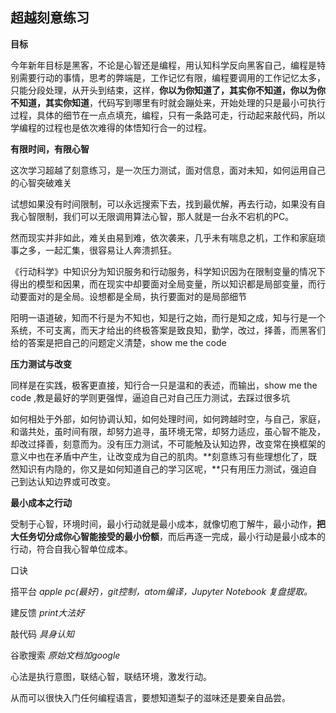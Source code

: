 ## 超越刻意练习

**目标**

今年新年目标是黑客，不论是心智还是编程，用认知科学反向黑客自己，编程是特别需要行动的事情，思考的弊端是，工作记忆有限，编程要调用的工作记忆太多，只能分段处理，从开头到结束，这样，**你以为你知道了，其实你不知道，你以为你不知道，其实你知道**，代码写到哪里有时就会蹦处来，开始处理的只是最小可执行过程，具体的细节在一点点填充，编程，只有一条路可走，行动起来敲代码，所以学编程的过程也是依次难得的体悟知行合一的过程。



 **有限时间，有限心智**

这次学习超越了刻意练习，是一次压力测试，面对信息，面对未知，如何运用自己的心智突破难关
  
试想如果没有时间限制，可以永远搜索下去，找到最优解，再去行动，如果没有自我心智限制，我们可以无限调用算法心智，那人就是一台永不宕机的PC。

然而现实并非如此，难关由易到难，依次袭来，几乎未有喘息之机，工作和家庭琐事之多，一起汇集，很容易让人奔溃抓狂。

《行动科学》中知识分为知识服务和行动服务，科学知识因为在限制变量的情况下得出的模型和因果，而在现实中却要面对全局变量，所以知识都是局部变量，而行动要面对的是全局。设想都是全局，执行要面对的是局部细节

阳明一语道破，知而不行是为不知也，知是行之始，而行是知之成，知与行是一个系统，不可支离，而天才给出的终极答案是致良知，勤学，改过，择善，而黑客们给的答案是把自己的问题定义清楚，show me the code

**压力测试与改变**

同样是在实践，极客更直接，知行合一只是温和的表述，而输出，show me the code ,教是最好的学则更强悍，逼迫自己对自己压力测试，去踩过很多坑


如何相处于外部，如何协调认知，如何处理时间，如何跨越时空，与自己，家庭，和谐共处，虽时间有限，却努力追寻，虽环境无常，却努力适应，虽心智不能及，却改过择善，刻意而为。没有压力测试，不可能触及认知边界，改变常在换框架的意义中也在矛盾中产生，让改变成为自己的肌肉。**刻意练习有些理想化了，既然知识有内隐的，你又是如何知道自己的学习区呢，**只有用压力测试，强迫自己到达认知边界或可改变。

**最小成本之行动**  

受制于心智，环境时间，最小行动就是最小成本，就像切庖丁解牛，最小动作，**把大任务切分成你心智能接受的最小份额**，而后再逐一完成，最小行动是最小成本的行动，符合自我心智单位成本。

口诀

搭平台 *apple pc(最好)，git控制，atom编译，Jupyter Notebook 复盘提取。*

建反馈 *print大法好*

敲代码 *具身认知*

谷歌搜索 *原始文档加google*

心法是执行意图，联结心智，联结环境，激发行动。


从而可以很快入门任何编程语言，要想知道梨子的滋味还是要亲自品尝。
